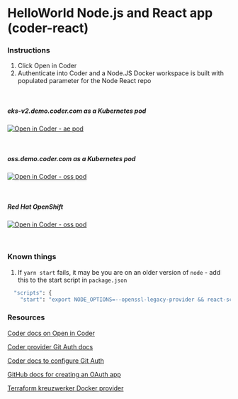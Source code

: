 # HelloWorld Node.js and React app (coder-react)

### Instructions

1. Click Open in Coder
1. Authenticate into Coder and a Node.JS Docker workspace is built with populated parameter for the Node React repo

</br>

##### eks-v2.demo.coder.com as a Kubernetes pod
[![Open in Coder - ae pod](https://eks-v2.demo.coder.com/open-in-coder.svg)](https://eks-v2.demo.coder.com/templates/pod-node-oic/workspace?param.Git%20Repo%20URL=https://github.com/sharkymark/coder-react)

</br>

##### oss.demo.coder.com as a Kubernetes pod
[![Open in Coder - oss pod](https://oss.demo.coder.com/open-in-coder.svg)](https://oss.demo.coder.com/templates/pod-node-oic/workspace?param.Git%20Repo%20URL=https://github.com/sharkymark/coder-react)

</br>

##### Red Hat OpenShift
[![Open in Coder - oss pod](https://v2-oss.apps.openshift.cdr.dev/open-in-coder.svg)](https://v2-oss.apps.openshift.cdr.dev/templates/pod-node-oic/workspace?param.Git%20Repo%20URL=https://github.com/sharkymark/coder-react)

</br>

### Known things

1. If `yarn start` fails, it may be you are on an older version of `node` - add this to the start script in `package.json`

```sh
  "scripts": {
    "start": "export NODE_OPTIONS=--openssl-legacy-provider && react-scripts start"
```

### Resources

[Coder docs on Open in Coder](https://coder.com/docs/v2/latest/templates/open-in-coder)

[Coder provider Git Auth docs](https://registry.terraform.io/providers/coder/coder/latest/docs/data-sources/git_auth)

[Coder docs to configure Git Auth](https://coder.com/docs/v2/latest/admin/git-providers)

[GitHub docs for creating an OAuth app](https://docs.github.com/en/apps/oauth-apps/building-oauth-apps/creating-an-oauth-app)

[Terraform kreuzwerker Docker provider](https://registry.terraform.io/providers/kreuzwerker/docker/latest/docs/resources/container)
